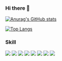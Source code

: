 ### Hi there 👋

[![Anurag's GitHub stats](https://github-readme-stats.vercel.app/api?username=xiaodye&show_icons=true&theme=tokyonight)](https://github.com/anuraghazra/github-readme-stats)

[![Top Langs](https://github-readme-stats.vercel.app/api/top-langs/?username=xiaodye&layout=compact&hide=html)](https://github.com/anuraghazra/github-readme-stats)


### Skill
![](https://img.shields.io/badge/-JavaScript-f6da1c?style=flat&logo=javascript&logoColor=white)
![](https://img.shields.io/badge/-TypeScript-007acc?style=flat&logo=typescript&logoColor=white)
![](https://img.shields.io/badge/-Golang-00ADD8?style=flat&logo=go&logoColor=white)
![](https://img.shields.io/badge/-React-00b4ce?style=flat&logo=react&logoColor=white)
![](https://img.shields.io/badge/-Vue-46b882?style=flat&logo=vue.js&logoColor=white)
![](https://img.shields.io/badge/TailwindCSS-38B2AC?style=flat&logo=tailwind-css&logoColor=white)
![](https://img.shields.io/badge/-Node.js-3C873A?style=flat&logo=Node.js&logoColor=white)
![](https://img.shields.io/badge/-Nest.js-E0234E?style=flat&logo=nestjs&logoColor=white)









<!--
**xiaodye/xiaodye** is a ✨ _special_ ✨ repository because its `README.md` (this file) appears on your GitHub profile.

Here are some ideas to get you started:

- 🔭 I’m currently working on ...
- 🌱 I’m currently learning ...
- 👯 I’m looking to collaborate on ...
- 🤔 I’m looking for help with ...
- 💬 Ask me about ...
- 📫 How to reach me: ...
- 😄 Pronouns: ...
- ⚡ Fun fact: ...
-->
